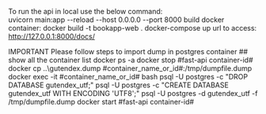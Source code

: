 To run the api in local use the below command:   
 	uvicorn main:app --reload --host 0.0.0.0 --port 8000
build docker container:
	docker build -t bookapp-web .
	docker-compose up
url to access:
    http://127.0.0.1:8000/docs/

IMPORTANT 
	Please follow steps to import dump in postgres container 
	## show all the container list 
	docker ps -a 
	docker stop #fast-api container-id# 
	docker cp ..\gutendex.dump #container_name_or_id#:/tmp/dumpfile.dump
	docker exec -it #container_name_or_id# bash 
	psql -U postgres -c "DROP DATABASE gutendex_utf;" 
	psql -U postgres -c "CREATE DATABASE gutendex_utf WITH ENCODING 'UTF8';" 
	psql -U postgres -d gutendex_utf -f /tmp/dumpfile.dump 
	docker start #fast-api container-id#
